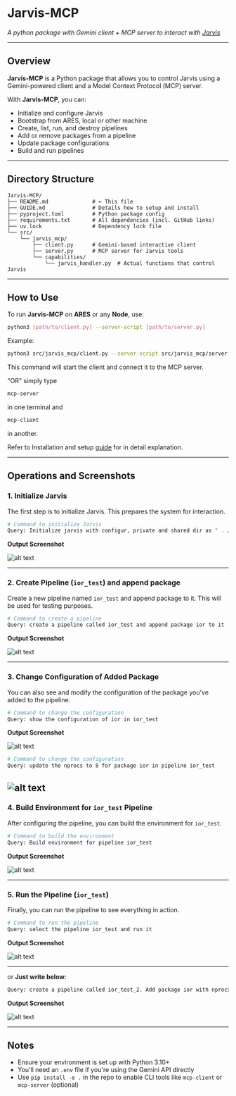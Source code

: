 
# Jarvis-MCP

*A python package with Gemini client + MCP server to interact with [Jarvis](https://grc.iit.edu/docs/jarvis/jarvis-cd/index/)*

---

## Overview

**Jarvis-MCP** is a Python package that allows you to control Jarvis using a Gemini-powered client and a Model Context Protocol (MCP) server.

With **Jarvis-MCP**, you can:

* Initialize and configure Jarvis
* Bootstrap from ARES, local or other machine 
* Create, list, run, and destroy pipelines
* Add or remove packages from a pipeline
* Update package configurations
* Build and run pipelines

---

## Directory Structure

```
Jarvis-MCP/
├── README.md              # ← This file
├── GUIDE.md               # Details how to setup and install
├── pyproject.toml         # Python package config
├── requirements.txt       # All dependencies (incl. GitHub links)
├── uv.lock                # Dependency lock file
└── src/
    └── jarvis_mcp/
        ├── client.py      # Gemini-based interactive client
        ├── server.py      # MCP server for Jarvis tools
        └── capabilities/
            └── jarvis_handler.py  # Actual functions that control Jarvis
```

---

## How to Use

To run **Jarvis-MCP** on **ARES** or any **Node**, use:

```bash
python3 [path/to/client.py] --server-script [path/to/server.py]
```

Example:

```bash
python3 src/jarvis_mcp/client.py --server-script src/jarvis_mcp/server.py
```

This command will start the client and connect it to the MCP server.

"OR" simply type
```bash
mcp-server 
```
in one terminal and 

```bash
mcp-client 
```
in another. 

Refer to Installation and setup [guide](./GUIDE.md) for in detail explanation.  

---

## Operations and Screenshots

### 1. **Initialize Jarvis**

The first step is to initialize Jarvis. This prepares the system for interaction.

```bash
# Command to initialize Jarvis
Query: Initialize jarvis with configur, private and shared dir as " . /jarvis—pipelines'
```

**Output Screenshot**

![alt text](<assets/Screenshot 2025-05-15 160800.png>)

---

### 2. **Create Pipeline (`ior_test`) and append package**

Create a new pipeline named `ior_test` and append package to it. This will be used for testing purposes.

```bash
# Command to create a pipeline
Query: create a pipeline called ior_test and append package ior to it
```

**Output Screenshot**

![alt text](<assets/Screenshot 2025-05-15 162219.png>)

---

### 3. **Change Configuration of Added Package**

You can also see and modify the configuration of the package you've added to the pipeline.

```bash
# Command to change the configuration
Query: show the configuration of ior in ior_test
```

**Output Screenshot**

![alt text](<assets/Screenshot 2025-05-15 162322.png>)

```bash
# Command to change the configuration
Query: update the nprocs to 8 for package ior in pipeline ior_test
```

![alt text](<assets/Screenshot 2025-05-15 162545.png>)
---

### 4. **Build Environment for `ior_test` Pipeline**

After configuring the pipeline, you can build the environment for `ior_test`.

```bash
# Command to build the environment
Query: Build environment for pipeline ior_test 
```

**Output Screenshot**

![alt text](<assets/Screenshot 2025-05-15 162922.png>)

---

### 5. **Run the Pipeline (`ior_test`)**

Finally, you can run the pipeline to see everything in action.

```bash
# Command to run the pipeline
Query: select the pipeline ior_test and run it
```

**Output Screenshot**

![alt text](<assets/Screenshot 2025-05-15 163023.png>)

---

or **Just write below**:
```bash
Query: create a pipeline called ior_test_2. Add package ior with nprocs set to 16. After adding, set the pipeline ior_test_2 as current and build environment for it and run it.
```

**Output Screenshot**

![alt text](<assets/Screenshot 2025-05-15 163759.png>)

---
## Notes

* Ensure your environment is set up with Python 3.10+
* You’ll need an `.env` file if you're using the Gemini API directly
* Use `pip install -e .` in the repo to enable CLI tools like `mcp-client` or `mcp-server` (optional)
